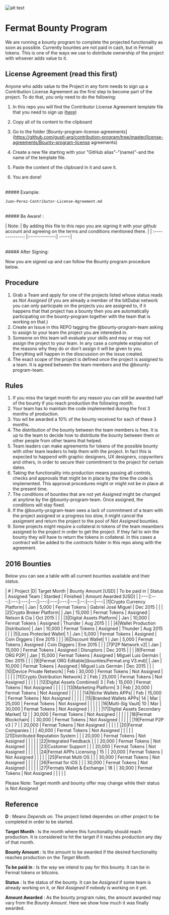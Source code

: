 ![alt text](https://github.com/bitDubai/media-kit/blob/master/MediaKit/Fermat%20Branding/Fermat%20Logotype/Fermat_Logo_3D.png "Fermat Logo")

# Fermat Bounty Program

We are running a bounty program to complete the projected functionality as soon as possible. Currently bounties are not paid in cash, but in Fermat tokens. This is one of the ways we use to distribute ownership of the project with whoever adds value to it. 

## License Agreement (read this first)
Anyone who adds value to the Project in any form needs to sign up a Contribution License Agreement as the first step to become part of the project. To do that, you only need to do the following:
 

1. In this repo you will find the Contributor License Agreement template file that you need to sign up ([here](https://github.com/bitDubai/contribution-program/blob/master/license-agreements/Contributor-License-Agreement.md))

2. Copy all of its content to the clipboard 
3. Go to the folder [Bounty-program-license-agreements](https://github.com/gustl-arg/contribution-program/tree/master/license-agreements/Bounty-program-license agreements)
4. Create a new file starting with your "GitHub alias"-"(name)"-and the name of the template file.
5. Paste the content of the clipboard in it and save it.
6. You are done!
<br>
##### Example: 

```shell
Juan-Perez-Contributor-License-Agreement.md
```

<br>
##### Be Aware! : 

| Note:        | By adding this file to this repo you are signing it with your github account and agreeing on the terms and conditions mentioned there.            | 
| :-------------: |:-------------:| -----:|

<br>
##### After Signing: 

Now you are signed up and can follow the Bounty program procedure below.

## Procedure

1. Grab a Team and apply for one of the projects listed whose status reads as _Not Assigned_ (if you are already a member of the bitDubai network you can only participate on the projects you are assigned to, if it happens that that project has a bounty then you are automatically participating on the bounty-program together with the team that is working on that.)
2. Create an Issue in this REPO tagging the @bounty-program-team asking to assign to your team the project you are interested in.
3. Someone on this team will evaluate your skills and may or may not assign the project to your team. In any case a complete explanation of the reasons why they do or don't assign it will be given to you. Everything will happen in the disscussion on the issue created.
4. The exact scope of the project is defined once the project is assigned to a team. It is agreed between the team members and the @bounty-program-team.

## Rules

1. If you miss the target month for any reason you can still be awarded half of the bounty if you reach production the following month.
2. Your team has to maintain the code implemented during the first 3 months of production. 
3. You wil be awarded a 10% of the bounty received for each of these 3 months.
4. The distribution of the bounty between the team members is free. It is up to the team to decide how to distribute the bounty between them or other people from other teams that helped.
5. Team leaders can make agreements for tokens of the possible bounty with other team leaders to help them with the project. In fact this is expected to happend with graphic designers, UX designers, copywriters and others, in order to secure their commitment to the project for certain dates.
6. Taking the functionality into production means passing all controls, checks and approvals that might be in place by the time the code is implemented. This approval procedures might or might not be in place at the present time.
7. The conditions of bounties that are not yet _Assigned_ might be changed at anytime by the @bounty-program-team. Once assigned, the conditions will stay fixed.
8. If the @bounty-program-team sees a lack of commitment of a team with the project assigned or a progress too slow, it might cancel the assigment and return the project to the pool of _Not Assigned_ bounties.
9. Some projects might require a collateral in tokens of the team meambers assigned to the project in order to get the project. If they fail to win the bounty they will have to return the tokens in collateral. In this cases a _contract_ will be added to the _contracts_ folder in this repo along with the agreement. 


## 2016 Bounties

Below you can see a table with all current bounties available and their status. 

| # | Project |D|  Target Month | Bounty Amount [USD] | To be paid in | Status | Assigned Team | Starded | Finished | Amount Awarded [USD] |
|:---:|:---:|:---:|:---:|---:|:---:|:---:|:---:|:---:|:--:|---:|---:|
|1|Crypto Currency Platform|  | Jan | 5,000 | Fermat Tokens | Gabriel José Miguel | Dec 2015 | | |
|2|Crypto Broker Platform| | Jan | 15,000 | Fermat Tokens | Assigned | Nelson & Cía | Oct 2015 | | |
|3|Digital Assets Platform| | Jan | 10,000 | Fermat Tokens | Assigned | Thunder | Aug 2015 | | |
|4|Wallet Production Distribution| | Jan | 10,000 | Fermat Tokens | Assigned | Thunder | Aug 2015 | | |
|5|Loss Protected Wallet| 1 | Jan | 5,000 | Fermat Tokens | Assigned | Coin Diggers | Ene 2015 | | |
|6|Discount Wallet| 1 | Jan | 5,000 | Fermat Tokens | Assigned | Coin Diggers | Ene 2015 | | |
|7|P2P Network v2| | Jan | 15,000 | Fermat Tokens | Assigned | Disruptors | Dec 2015 | | |
|8|Fermat ORG P2P| | Jan | 15,000 | Fermat Tokens | Assigned | Miguel Luis Germán | Dec 2015 | | |
|9|[Fermat ORG Editable](bounties/Fermat.org V3.md)| | Jan | 10,000 | Fermat Tokens | Assigned | Miguel Luis Germán | Dec 2015 | | |
|10|Device Private Network| | Feb | 30,000 | Fermat Tokens | Not Assigned | | | | |
|11|Crypto Distribution Network| 2 | Feb | 25,000 | Fermat Tokens | Not Assigned | | | | |
|12|Digital Assets Combined| 3 | Feb | 15,000 | Fermat Tokens | Not Assigned | | | | |
|13|Marketing Platform| 3 | Feb | 20,000 | Fermat Tokens | Not Assigned | | | | |
|14|Niche Wallets APPs| | Feb | 15,000 | Fermat Tokens | Not Assigned | | | | |
|15|Branded Wallets APPs| 14 | Mar | 25,000 | Fermat Tokens | Not Assigned | | | | |
|16|Multi-Sig Vault| 10 | Mar | 30,000 | Fermat Tokens | Not Assigned | | | | |
|17|Digital Assets Secondary Market| 12 |  | 30,000 | Fermat Tokens | Not Assigned | | | | |
|18|Fermat Blockchain| |  | 30,000 | Fermat Tokens | Not Assigned | | | | |
|19|Fermat P2P v3 | 7 | | 20,000 | Fermat Tokens | Not Assigned | | | | |
|20|Fermat Companies |  |  | 40,000 | Fermat Tokens | Not Assigned | | | | |
|21|Distributed Reputation System |  |  | 20,000 | Fermat Tokens | Not Assigned | | | | |
|22|Integrated Feedback |  |  | 20,000 | Fermat Tokens | Not Assigned | | | | |
|23|Customer Support |  |  | 20,000 | Fermat Tokens | Not Assigned | | | | |
|24|Fermat APPs Licensing | 15 | | 20,000 | Fermat Tokens | Not Assigned | | | | |
|25|Fermat Multi OS | | | 30,000 | Fermat Tokens | Not Assigned | | | | |
|26|Fermat for iOS | |  | 30,000 | Fermat Tokens | Not Assigned | | | | |
|27|Fermats Wallet & Exchange | 18 | | 30,000 | Fermat Tokens | Not Assigned | | | | |


Please Note: Target month and bounty offer may change while their status is _Not Assigned_

## Reference 

**D** : Means _Depends on_. The project listed dependes on other project to be completed in order to be started. 

**Target Month** : Is the month where this functionality should reach production. It is considered to hit the target if it reaches production any day of that month.

**Bounty Amount** : Is the amount to be awarded if the desired functionality reaches production on the _Target Month_. 

**To be paid in** : Is the way we intend to pay for this bounty. It can be in Fermat tokens or bitcoins.

**Status** : Is the status of the bounty. It can be _Assigned_ if some team is already working on it, or _Not Assigned_ if nobody is working on it yet.

**Amount Awarded** : As the bounty program rules, the amount awarded may vary from the _Bounty Amount_. Here we show how much it was finally awarded.
